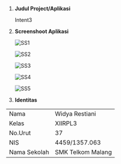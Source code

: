 1.  <b>Judul Project/Aplikasi</b>
    <p>Intent3</p>
2.  <b>Screenshoot Aplikasi</b>
        <p>![SS1](https://github.com/dyre07/Intent3/blob/master/Screenshot_2016-10-29-13-49-47.png)</p>
        <p>![SS2](https://github.com/dyre07/Intent3/blob/master/Screenshot_2016-10-29-13-49-52.png)</p>
        <p>![SS3](https://github.com/dyre07/Intent3/blob/master/Screenshot_2016-10-29-13-49-58.png)</p>
        <p>![SS4](https://github.com/dyre07/Intent3/blob/master/Screenshot_2016-10-29-13-50-19.png)</p>
        <p>![SS5](https://github.com/dyre07/Intent3/blob/master/Screenshot_2016-10-29-13-50-29.png)</p>
3.  <b>Identitas</b>
<table>
<tr>
    <td>Nama</td> 
    <td>Widya Restiani</td></tr>
<tr>
    <td>Kelas</td>
    <td>XIIRPL3</td></tr>
<tr>
    <td>No.Urut</td>
    <td>37</td>
<tr>
    <td>NIS</td>
    <td>4459/1357.063</td></tr>
<tr>
    <td>Nama Sekolah</td>
    <td>SMK Telkom Malang</td></tr> 
</table>
